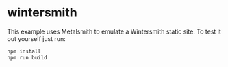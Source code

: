 
# wintersmith

This example uses Metalsmith to emulate a Wintersmith static site. To test it out yourself just run:

```bash
npm install
npm run build
```
